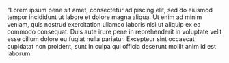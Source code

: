 "Lorem ipsum pene sit amet, consectetur adipiscing elit, sed do eiusmod tempor incididunt ut labore et dolore magna aliqua. Ut enim ad 
minim veniam, quis nostrud exercitation ullamco laboris nisi ut aliquip ex ea commodo consequat. Duis aute irure pene in reprehenderit
 in voluptate velit esse cillum dolore eu fugiat nulla pariatur. Excepteur sint occaecat cupidatat non proident, sunt in culpa qui 
 officia deserunt mollit anim id est laborum.
